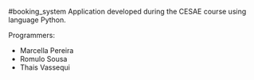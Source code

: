 #booking_system
Application developed during the CESAE course using language Python.

Programmers: 
- Marcella Pereira
- Romulo Sousa
- Thais Vassequi
